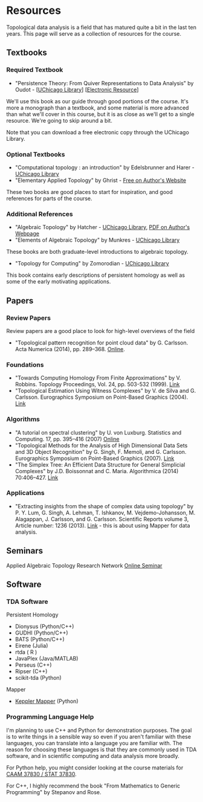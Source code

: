# Resources

Topological data analysis is a field that has matured quite a bit in the last ten years.  This page will serve as a collection of resources for the course.

## Textbooks

### Required Textbook
* "Persistence Theory: From Quiver Representations to Data Analysis" by Oudot - [[UChicago Library](https://catalog.lib.uchicago.edu/vufind/Record/10444435)]  [[Electronic Resource](https://catalog.lib.uchicago.edu/vufind/Record/12407520)]

We'll use this book as our guide through good portions of the course.  It's more a monograph than a textbook, and some material is more advanced than what we'll cover in this course, but it is as close as we'll get to a single resource. We're going to skip around a bit.

Note that you can download a free electronic copy through the UChicago Library.

### Optional Textbooks
* "Computational topology : an introduction" by Edelsbrunner and Harer - [UChicago Library](https://catalog.lib.uchicago.edu/vufind/Record/7916610)
* "Elementary Applied Topology" by Ghrist - [Free on Author's Website](https://www.math.upenn.edu/~ghrist/notes.html)

These two books are good places to start for inspiration, and good references for parts of the course.

### Additional References
* "Algebraic Topology" by Hatcher - [UChicago Library](https://catalog.lib.uchicago.edu/vufind/Record/4595299), [PDF on Author's Webpage](https://pi.math.cornell.edu/~hatcher/AT/AT.pdf)
* "Elements of Algebraic Topology" by Munkres - [UChicago Library](https://catalog.lib.uchicago.edu/vufind/Record/7846007)

These books are both graduate-level introductions to algebraic topology.

* "Topology for Computing" by Zomorodian - [UChicago Library](https://catalog.lib.uchicago.edu/vufind/Record/11811653)

This book contains early descriptions of persistent homology as well as some of the early motivating applications.

## Papers

### Review Papers

Review papers are a good place to look for high-level overviews of the field

* "Topological pattern recognition for point cloud data" by G. Carlsson. Acta Numerica (2014), pp. 289–368. [Online](https://www.cambridge.org/core/journals/acta-numerica/article/topological-pattern-recognition-for-point-cloud-data/BB0DA0F0EBD79809C563AF80B555A23C#).

### Foundations

* "Towards Computing Homology From Finite Approximations" by V. Robbins. Topology Proceedings, Vol. 24, pp. 503-532 (1999). [Link](http://topology.nipissingu.ca/tp/reprints/v24/tp24222.pdf)
* "Topological Estimation Using Witness Complexes" by V. de Silva and G. Carlsson. Eurographics Symposium on Point-Based Graphics (2004). [Link](https://diglib.eg.org/handle/10.2312/SPBG.SPBG04.157-166)

### Algorithms

* "A tutorial on spectral clustering" by U. von Luxburg. Statistics and Computing. 17, pp. 395–416 (2007) [Online](https://link-springer-com.proxy.uchicago.edu/article/10.1007/s11222-007-9033-z)
* "Topological Methods for the Analysis of High Dimensional Data Sets and 3D Object Recognition" by G. Singh, F. Memoli, and G. Carlsson. Eurographics Symposium on Point-Based Graphics (2007). [Link](https://research.math.osu.edu/tgda/mapperPBG.pdf)
* "The Simplex Tree: An Efficient Data Structure for General Simplicial Complexes" by J.D. Boissonnat and C. Maria. Algorithmica (2014) 70:406–427. [Link](https://link-springer-com.proxy.uchicago.edu/article/10.1007/s00453-014-9887-3)

### Applications

* "Extracting insights from the shape of complex data using topology" by P. Y. Lum, G. Singh, A. Lehman, T. Ishkanov, M. Vejdemo-Johansson, M. Alagappan, J. Carlsson, and G. Carlsson. Scientific Reports volume 3, Article number: 1236 (2013). [Link](https://www.nature.com/articles/srep01236) - this is about using Mapper for data analysis.

## Seminars

Applied Algebraic Topology Research Network [Online Seminar](https://topology.ima.umn.edu/seminars)

## Software

### TDA Software

Persistent Homology

* Dionysus (Python/C++)
* GUDHI (Python/C++)
* BATS (Python/C++)
* Eirene (Julia)
* rtda ( R )
* JavaPlex (Java/MATLAB)
* Perseus (C++)
* Ripser (C++)
* scikit-tda (Python)

Mapper

* [Keppler Mapper](https://kepler-mapper.scikit-tda.org/en/latest/) (Python)



### Programming Language Help

I'm planning to use C++ and Python for demonstration purposes.  The goal is to write things in a sensible way so even if you aren't familiar with these languages, you can translate into a language you are familiar with.  The reason for choosing these languages is that they are commonly used in TDA software, and in scientific computing and data analysis more broadly.

For Python help, you might consider looking at the course materials for [CAAM 37830 / STAT 37830](https://caam37830.github.io/).

For C++, I highly recommend the book "From Mathematics to Generic Programming" by Stepanov and Rose.
